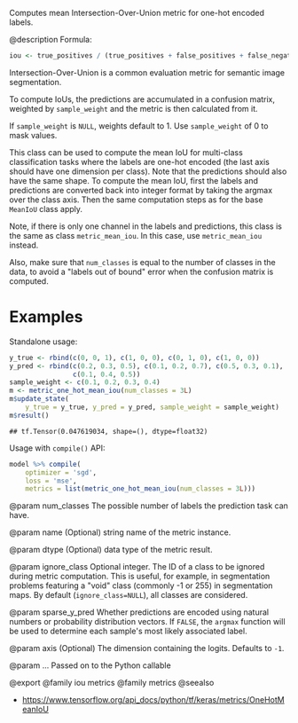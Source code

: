 Computes mean Intersection-Over-Union metric for one-hot encoded labels.

@description
Formula:


```r
iou <- true_positives / (true_positives + false_positives + false_negatives)
```
Intersection-Over-Union is a common evaluation metric for semantic image
segmentation.

To compute IoUs, the predictions are accumulated in a confusion matrix,
weighted by `sample_weight` and the metric is then calculated from it.

If `sample_weight` is `NULL`, weights default to 1.
Use `sample_weight` of 0 to mask values.

This class can be used to compute the mean IoU for multi-class
classification tasks where the labels are one-hot encoded (the last axis
should have one dimension per class). Note that the predictions should also
have the same shape. To compute the mean IoU, first the labels and
predictions are converted back into integer format by taking the argmax over
the class axis. Then the same computation steps as for the base `MeanIoU`
class apply.

Note, if there is only one channel in the labels and predictions, this class
is the same as class `metric_mean_iou`. In this case, use `metric_mean_iou` instead.

Also, make sure that `num_classes` is equal to the number of classes in the
data, to avoid a "labels out of bound" error when the confusion matrix is
computed.

# Examples
Standalone usage:


```r
y_true <- rbind(c(0, 0, 1), c(1, 0, 0), c(0, 1, 0), c(1, 0, 0))
y_pred <- rbind(c(0.2, 0.3, 0.5), c(0.1, 0.2, 0.7), c(0.5, 0.3, 0.1),
                c(0.1, 0.4, 0.5))
sample_weight <- c(0.1, 0.2, 0.3, 0.4)
m <- metric_one_hot_mean_iou(num_classes = 3L)
m$update_state(
    y_true = y_true, y_pred = y_pred, sample_weight = sample_weight)
m$result()
```

```
## tf.Tensor(0.047619034, shape=(), dtype=float32)
```

Usage with `compile()` API:


```r
model %>% compile(
    optimizer = 'sgd',
    loss = 'mse',
    metrics = list(metric_one_hot_mean_iou(num_classes = 3L)))
```

@param num_classes
The possible number of labels the prediction task can have.

@param name
(Optional) string name of the metric instance.

@param dtype
(Optional) data type of the metric result.

@param ignore_class
Optional integer. The ID of a class to be ignored during
metric computation. This is useful, for example, in segmentation
problems featuring a "void" class (commonly -1 or 255) in
segmentation maps. By default (`ignore_class=NULL`), all classes are
considered.

@param sparse_y_pred
Whether predictions are encoded using natural numbers or
probability distribution vectors. If `FALSE`, the `argmax`
function will be used to determine each sample's most likely
associated label.

@param axis
(Optional) The dimension containing the logits. Defaults to `-1`.

@param ...
Passed on to the Python callable

@export
@family iou metrics
@family metrics
@seealso
+ <https://www.tensorflow.org/api_docs/python/tf/keras/metrics/OneHotMeanIoU>

